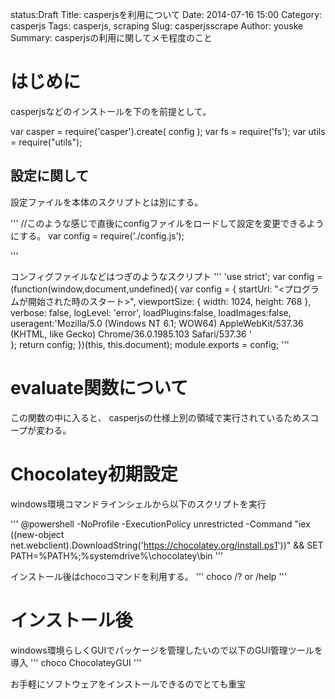 status:Draft
Title: casperjsを利用について
Date: 2014-07-16 15:00
Category: casperjs
Tags: casperjs, scraping
Slug: casperjsscrape
Author: youske
Summary: casperjsの利用に関してメモ程度のこと

# はじめに
casperjsなどのインストールを下のを前提として。

var casper = require('casper').create( config );
var fs = require('fs');
var utils = require("utils");

## 設定に関して
設定ファイルを本体のスクリプトとは別にする。

'''
//このような感じで直後にconfigファイルをロードして設定を変更できるようにする。
var config = require('./config.js');


'''


コンフィグファイルなどはつぎのようなスクリプト
'''
'use strict';
var config = (function(window,document,undefined){
  var config = {
    startUrl: "<プログラムが開始された時のスタート>",
    viewportSize: { width: 1024, height: 768 },
    verbose: false,
    logLevel: 'error',
    loadPlugins:false,
    loadImages:false,
    useragent:'Mozilla/5.0 (Windows NT 6.1; WOW64) AppleWebKit/537.36 (KHTML, like Gecko) Chrome/36.0.1985.103 Safari/537.36 '  
  };
  return config;
})(this, this.document);
module.exports = config;
'''

# evaluate関数について
この関数の中に入ると、
casperjsの仕様上別の領域で実行されているためスコープが変わる。



# Chocolatey初期設定

windows環境コマンドラインシェルから以下のスクリプトを実行

'''
@powershell -NoProfile -ExecutionPolicy unrestricted -Command "iex ((new-object net.webclient).DownloadString('https://chocolatey.org/install.ps1'))" && SET PATH=%PATH%;%systemdrive%\chocolatey\bin
'''

インストール後はchocoコマンドを利用する。
'''
choco /? or /help
'''

# インストール後
windows環境らしくGUIでパッケージを管理したいので以下のGUI管理ツールを導入
'''
choco ChocolateyGUI
'''

お手軽にソフトウェアをインストールできるのでとても重宝








